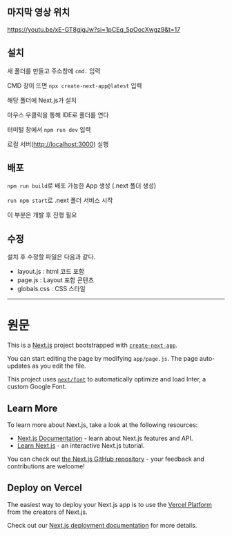 ## 마지막 영상 위치
https://youtu.be/xE-GT8gjgJw?si=1pCEq_5pOocXwgz9&t=17

## 설치

새 폴더를 만들고 주소창에 `cmd.` 입력

CMD 창이 뜨면 `npx create-next-app@latest` 입력

해당 폴더에 Next.js가 설치

마우스 우클릭을 통해 IDE로 폴더를 연다

터미털 창에서 `npm run dev` 입력

로컬 서버([http://localhost:3000](http://localhost:3000)) 실행

## 배포

`npm run build`로 배포 가능한 App 생성 (.next 폴더 생성)

`run npm start`로 .next 폴더 서비스 시작

이 부분은 개발 후 진행 필요

## 수정

설치 후 수정할 파일은 다음과 같다.

* layout.js : html 코드 포함
* page.js : Layout 포함 콘텐츠
* globals.css : CSS 스타일




---

# 원문

This is a [Next.js](https://nextjs.org/) project bootstrapped with [`create-next-app`](https://github.com/vercel/next.js/tree/canary/packages/create-next-app).

You can start editing the page by modifying `app/page.js`. The page auto-updates as you edit the file.

This project uses [`next/font`](https://nextjs.org/docs/basic-features/font-optimization) to automatically optimize and load Inter, a custom Google Font.

## Learn More

To learn more about Next.js, take a look at the following resources:

- [Next.js Documentation](https://nextjs.org/docs) - learn about Next.js features and API.
- [Learn Next.js](https://nextjs.org/learn) - an interactive Next.js tutorial.

You can check out [the Next.js GitHub repository](https://github.com/vercel/next.js/) - your feedback and contributions are welcome!

## Deploy on Vercel

The easiest way to deploy your Next.js app is to use the [Vercel Platform](https://vercel.com/new?utm_medium=default-template&filter=next.js&utm_source=create-next-app&utm_campaign=create-next-app-readme) from the creators of Next.js.

Check out our [Next.js deployment documentation](https://nextjs.org/docs/deployment) for more details.
